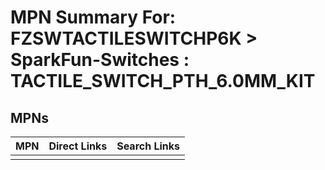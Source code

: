 



# MPN Summary For: FZSWTACTILESWITCHP6K > SparkFun-Switches : TACTILE_SWITCH_PTH_6.0MM_KIT

## MPNs
  

|MPN|Direct Links|Search Links|
| :--- | :--- | :--- |
||||
